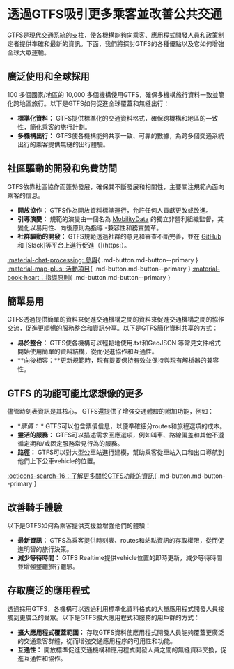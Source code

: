 # 透過GTFS吸引更多乘客並改善公共交通 
 GTFS是現代交通系統的支柱，使各機構能夠向乘客、應用程式開發人員和政策制定者提供準確和最新的資訊。下面，我們將探討GTFS的各種優點以及它如何增強全球大眾運輸。 
 
## 廣泛使用和全球採用 
 
 100 多個國家/地區的 10,000 多個機構使用GTFS，確保多機構旅行資料一致並簡化跨地區旅行。以下是GTFS如何促進全球覆蓋和無縫出行： 
 
 - **標準化資料：** GTFS提供標準化的交通資料格式，確保跨機構和地區的一致性，簡化乘客的旅行計劃。 
 - **多機構出行：** GTFS使各機構能夠共享一致、可靠的數據，為跨多個交通系統出行的乘客提供無縫的出行體驗。 
 
## 社區驅動的開發和免費訪問 
 
 GTFS依靠社區協作而蓬勃發展，確保其不斷發展和相關性，主要關注規範內面向乘客的信息。 
 
 - **開放協作：** GTFS作為開放資料標準運行，允許任何人貢獻更改或改進。 
 - **引導演變：** 規範的演變由一個名為 [MobilityData](https:) 的獨立非營利組織監督，其變化以易用性、向後原則為指導 -兼容性和務實變革。 
 - **社群驅動的開發：** GTFS規範透過社群的意見和審查不斷完善，並在 [GitHub](https:) 和 [Slack]等平台上進行促進（](https:）。 
 
 [:material-chat-processing: 參與](../../community/get_involved){ .md-button.md-button--primary } 
 [:material-map-plus: 活動項目](../../community/get_involved/#active-projects){ .md-button.md-button--primary } 
 [:material-book-heart：指導原則](../../community/governance/gtfs_schedule_amendment_process/#guiding-principles){ .md-button.md-button--primary } 
 
## 簡單易用
 
 GTFS透過提供簡單的資料來促進交通機構之間的資料來促進交通機構之間的協作交流，促進更順暢的服務整合和資訊分享。以下是GTFS簡化資料共享的方式： 
 
 - **易於整合：** GTFS使各機構可以輕鬆地使用.txt和GeoJSON 等常見文件格式開始使用簡單的資料結構，從而促進協作和互通性。 
 - **向後相容：**更新規範時，現有提要保持有效並保持與現有解析器的兼容性。 
 
## GTFS 的功能可能比您想像的更多 
 
 儘管時刻表資訊是其核心， GTFS還提供了增強交通體驗的附加功能，例如： 
 
 - **票價：* * GTFS可以包含票價信息，以便準確細分routes和旅程選項的成本。 
 - **靈活的服務：** GTFS可以描述需求回應選項，例如叫車、路線偏差和其他不遵循定期和/或固定服務常見行為的服務。 
 - **路徑：** GTFS可以對大型公車站進行建模，幫助乘客從車站入口和出口導航到他們上下公車vehicle的位置。 
 
 [:octicons-search-16：了解更多關於GTFS功能的資訊](../features/overview){ .md-button.md-button--primary } 
 
## 改善騎手體驗
 
 以下是GTFS如何為乘客提供支援並增強他們的體驗： 
 
 - **最新資訊：** GTFS為乘客提供時刻表、routes和站點資訊的存取權限，從而促進明智的旅行決策。 
 - **減少等待時間：** GTFS Realtime提供vehicle位置的即時更新，減少等待時間並增強整體旅行體驗。 
 
## 存取廣泛的應用程式 
 
 透過採用GTFS，各機構可以透過利用標準化資料格式的大量應用程式開發人員接觸到更廣泛的受眾。以下是GTFS擴大應用程式和服務的用戶群的方式： 
 
 - **擴大應用程式覆蓋範圍：** 存取GTFS資料使應用程式開發人員能夠覆蓋更廣泛的交通乘客群體，從而增強交通應用程序的可用性和功能。 
 - **互通性：** 開放標準促進交通機構和應用程式開發人員之間的無縫資料交換，促進互通性和協作。 
 

